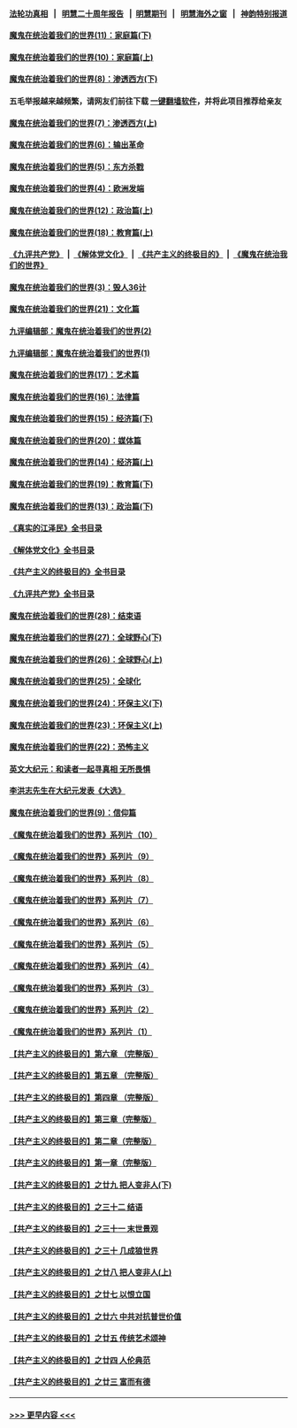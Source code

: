 #### [法轮功真相](https://github.com/gfw-breaker/truth/blob/master/README.md?t=0) &nbsp;&nbsp;|&nbsp;&nbsp; [明慧二十周年报告](https://github.com/gfw-breaker/mh-reports/blob/master/README.md?t=0) &nbsp;&nbsp;|&nbsp;&nbsp;[明慧期刊](https://github.com/gfw-breaker/mh-qikan) &nbsp;&nbsp;|&nbsp;&nbsp; [明慧海外之窗](https://github.com/gfw-breaker/mh-news/blob/master/README.md?t=0) &nbsp;&nbsp;|&nbsp;&nbsp; [神韵特别报道](https://github.com/gfw-breaker/mh-news/blob/master/shenyun.md?t=0)
#### [魔鬼在统治着我们的世界(11)：家庭篇(下)](../pages/nsc422/n10440961.md?t=12160801) 
#### [魔鬼在统治着我们的世界(10)：家庭篇(上)](../pages/nsc422/n10435448.md?t=12160801) 
#### [魔鬼在统治着我们的世界(8)：渗透西方(下)](../pages/nsc422/n10429603.md?t=12160801) 
#### 五毛举报越来越频繁，请网友们前往下载 [一键翻墙软件](https://github.com/gfw-breaker/ssr-accounts)，并将此项目推荐给亲友
#### [魔鬼在统治着我们的世界(7)：渗透西方(上)](../pages/nsc422/n10426013.md?t=12160801) 
#### [魔鬼在统治着我们的世界(6)：输出革命](../pages/nsc422/n10421536.md?t=12160801) 
#### [魔鬼在统治着我们的世界(5)：东方杀戮](../pages/nsc422/n10417707.md?t=12160801) 
#### [魔鬼在统治着我们的世界(4)：欧洲发端](../pages/nsc422/n10414890.md?t=12160801) 
#### [魔鬼在统治着我们的世界(12)：政治篇(上)](../pages/nsc422/n10444576.md?t=12160801) 
#### [魔鬼在统治着我们的世界(18)：教育篇(上)](../pages/nsc422/n10526970.md?t=12160801) 
#### [《九评共产党》](https://github.com/begood0513/9ping.md/blob/master/README.md) &nbsp;|&nbsp; [《解体党文化》](../../../../jtdwh.md/blob/master/README.md)  &nbsp;|&nbsp; [《共产主义的终极目的》](../../../../gczydzjmd.md/blob/master/README.md) &nbsp;|&nbsp; [《魔鬼在统治我们的世界》](../../../../mgztzwmdsj.md/blob/master/README.md) 
#### [魔鬼在统治着我们的世界(3)：毁人36计](../pages/nsc422/n10411583.md?t=12160801) 
#### [魔鬼在统治着我们的世界(21)：文化篇](../pages/nsc422/n10597706.md?t=12160801) 
#### [九评编辑部：魔鬼在统治着我们的世界(2)](../pages/nsc422/n10410036.md?t=12160801) 
#### [九评编辑部：魔鬼在统治着我们的世界(1)](../pages/nsc422/n10406825.md?t=12160801) 
#### [魔鬼在统治着我们的世界(17)：艺术篇](../pages/nsc422/n10499093.md?t=12160801) 
#### [魔鬼在统治着我们的世界(16)：法律篇](../pages/nsc422/n10485969.md?t=12160801) 
#### [魔鬼在统治着我们的世界(15)：经济篇(下)](../pages/nsc422/n10469975.md?t=12160801) 
#### [魔鬼在统治着我们的世界(20)：媒体篇](../pages/nsc422/n10586579.md?t=12160801) 
#### [魔鬼在统治着我们的世界(14)：经济篇(上)](../pages/nsc422/n10457370.md?t=12160801) 
#### [魔鬼在统治着我们的世界(19)：教育篇(下)](../pages/nsc422/n10564808.md?t=12160801) 
#### [魔鬼在统治着我们的世界(13)：政治篇(下)](../pages/nsc422/n10448270.md?t=12160801) 
#### [《真实的江泽民》全书目录](../pages/nsc422/n13721399.md?t=12160801) 
#### [《解体党文化》全书目录](../pages/nsc422/n13721157.md?t=12160801) 
#### [《共产主义的终极目的》全书目录](../pages/nsc422/n13721048.md?t=12160801) 
#### [《九评共产党》全书目录](../pages/nsc422/n13708085.md?t=12160801) 
#### [魔鬼在统治着我们的世界(28)：结束语](../pages/nsc422/n10936246.md?t=12160801) 
#### [魔鬼在统治着我们的世界(27)：全球野心(下)](../pages/nsc422/n10928319.md?t=12160801) 
#### [魔鬼在统治着我们的世界(26)：全球野心(上)](../pages/nsc422/n10900318.md?t=12160801) 
#### [魔鬼在统治着我们的世界(25)：全球化](../pages/nsc422/n10788205.md?t=12160801) 
#### [魔鬼在统治着我们的世界(24)：环保主义(下)](../pages/nsc422/n10695307.md?t=12160801) 
#### [魔鬼在统治着我们的世界(23)：环保主义(上)](../pages/nsc422/n10688613.md?t=12160801) 
#### [魔鬼在统治着我们的世界(22)：恐怖主义](../pages/nsc422/n10614727.md?t=12160801) 
#### [英文大纪元：和读者一起寻真相 无所畏惧](../pages/nsc422/n12542027.md?t=12160801) 
#### [李洪志先生在大纪元发表《大选》](../pages/nsc422/n12534746.md?t=12160801) 
#### [魔鬼在统治着我们的世界(9)：信仰篇](../pages/nsc422/n10432159.md?t=12160801) 
#### [《魔鬼在统治着我们的世界》系列片（10）](../pages/nsc422/n12292670.md?t=12160801) 
#### [《魔鬼在统治着我们的世界》系列片（9）](../pages/nsc422/n12290859.md?t=12160801) 
#### [《魔鬼在统治着我们的世界》系列片（8）](../pages/nsc422/n12287445.md?t=12160801) 
#### [《魔鬼在统治着我们的世界》系列片（7）](../pages/nsc422/n12283425.md?t=12160801) 
#### [《魔鬼在统治着我们的世界》系列片（6）](../pages/nsc422/n12282314.md?t=12160801) 
#### [《魔鬼在统治着我们的世界》系列片（5）](../pages/nsc422/n12281419.md?t=12160801) 
#### [《魔鬼在统治着我们的世界》系列片（4）](../pages/nsc422/n12274024.md?t=12160801) 
#### [《魔鬼在统治着我们的世界》系列片（3）](../pages/nsc422/n12271322.md?t=12160801) 
#### [《魔鬼在统治着我们的世界》系列片（2）](../pages/nsc422/n12269049.md?t=12160801) 
#### [《魔鬼在统治着我们的世界》系列片（1）](../pages/nsc422/n12267575.md?t=12160801) 
#### [【共产主义的终极目的】第六章 （完整版）](../pages/nsc422/n11428913.md?t=12160801) 
#### [【共产主义的终极目的】第五章 （完整版）](../pages/nsc422/n11428912.md?t=12160801) 
#### [【共产主义的终极目的】第四章 （完整版）](../pages/nsc422/n11428907.md?t=12160801) 
#### [【共产主义的终极目的】第三章（完整版）](../pages/nsc422/n11428848.md?t=12160801) 
#### [【共产主义的终极目的】第二章（完整版）](../pages/nsc422/n11428831.md?t=12160801) 
#### [【共产主义的终极目的】第一章（完整版）](../pages/nsc422/n11417651.md?t=12160801) 
#### [【共产主义的终极目的】之廿九 把人变非人(下)](../pages/nsc422/n11344140.md?t=12160801) 
#### [【共产主义的终极目的】之三十二 结语](../pages/nsc422/n11360535.md?t=12160801) 
#### [【共产主义的终极目的】之三十一 末世景观](../pages/nsc422/n11351129.md?t=12160801) 
#### [【共产主义的终极目的】之三十 几成狼世界](../pages/nsc422/n11348280.md?t=12160801) 
#### [【共产主义的终极目的】之廿八 把人变非人(上)](../pages/nsc422/n11340492.md?t=12160801) 
#### [【共产主义的终极目的】之廿七 以恨立国](../pages/nsc422/n11336944.md?t=12160801) 
#### [【共产主义的终极目的】之廿六 中共对抗普世价值](../pages/nsc422/n11324785.md?t=12160801) 
#### [【共产主义的终极目的】之廿五 传统艺术颂神](../pages/nsc422/n11296396.md?t=12160801) 
#### [【共产主义的终极目的】之廿四 人伦典范](../pages/nsc422/n11296397.md?t=12160801) 
#### [【共产主义的终极目的】之廿三 富而有德](../pages/nsc422/n11283598.md?t=12160801) 

----
#### [ >>> 更早内容 <<< ](../indexes/nsc422-earlier.md)

